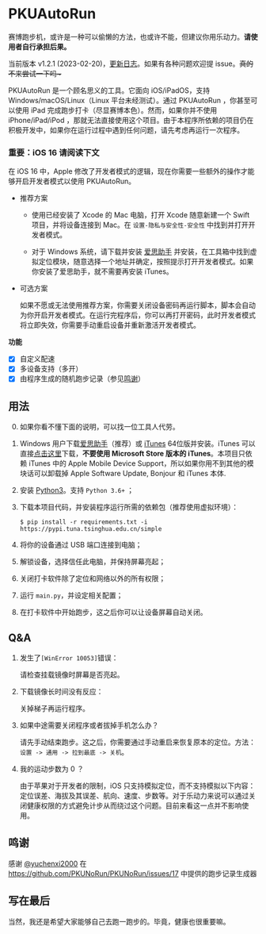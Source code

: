 # PKUAutoRun

赛博跑步机，或许是一种可以偷懒的方法，也或许不能，但建议你用乐动力。**请使用者自行承担后果。**

当前版本 v1.2.1 (2023-02-20)，[更新日志](https://github.com/yiguanxianyu/PKUAutoRun/blob/main/CHANGELOG.md)。如果有各种问题欢迎提 issue。~~真的不来尝试一下吗\~~~

PKUAutoRun 是一个顾名思义的工具。它面向 iOS/iPadOS，支持 Windows/macOS/Linux（Linux 平台未经测试）。通过 PKUAutoRun ，你甚至可以使用 iPad 完成跑步打卡（尽显赛博本色）。然而，如果你并不使用 iPhone/iPad/iPod ，那就无法直接使用这个项目。由于本程序所依赖的项目仍在积极开发中，如果你在运行过程中遇到任何问题，请先考虑再运行一次程序。

### 重要：iOS 16 请阅读下文

在 iOS 16 中，Apple 修改了开发者模式的逻辑，现在你需要一些额外的操作才能够开启开发者模式以使用 PKUAutoRun。

- 推荐方案
  
  - 使用已经安装了 Xcode 的 Mac 电脑，打开 Xcode 随意新建一个 Swift 项目，并将设备连接到 Mac。在 `设置-隐私与安全性-安全性` 中找到并打开开发者模式。

  - 对于 Windows 系统，请下载并安装 [爱思助手](https://www.i4.cn/) 并安装，在工具箱中找到虚拟定位模块，随意选择一个地址并确定，按照提示打开开发者模式。如果你安装了爱思助手，就不需要再安装 iTunes。

- 可选方案

  如果不愿或无法使用推荐方案，你需要关闭设备密码再运行脚本，脚本会自动为你开启开发者模式。在运行完程序后，你可以再打开密码，此时开发者模式将立即失效，你需要手动重启设备并重新激活开发者模式。

**功能**

- [X] 自定义配速
- [X] 多设备支持（多开）
- [X] 由程序生成的随机跑步记录（参见[鸣谢](https://github.com/yiguanxianyu/PKUAutoRun#鸣谢)）

## 用法

0. 如果你看不懂下面的说明，可以找一位工具人代劳。

1. Windows 用户下载[爱思助手](https://www.i4.cn/)（推荐）或 [iTunes](https://www.apple.com.cn/itunes/) 64位版并安装。iTunes 可以直接[点击这里](https://www.apple.com/itunes/download/win64)下载，**不要使用 Microsoft Store 版本的 iTunes**。本项目只依赖 iTunes 中的 Apple Mobile Device Support，所以如果你用不到其他的模块话可以卸载掉 Apple Software Update, Bonjour 和 iTunes 本体.

2. 安装 [Python3](https://www.python.org/)。支持 `Python 3.6+` ；

3. 下载本项目代码，并安装程序运行所需的依赖包（推荐使用虚拟环境）：
    
    ```
    $ pip install -r requirements.txt -i https://pypi.tuna.tsinghua.edu.cn/simple
    ```

4. 将你的设备通过 USB 端口连接到电脑；

5. 解锁设备，选择信任此电脑，并保持屏幕亮起；

5. 关闭打卡软件除了定位和网络以外的所有权限；

6. 运行 `main.py`，并设定相关配置；

7. 在打卡软件中开始跑步，这之后你可以让设备屏幕自动关闭。

## Q&A

1. 发生了`[WinError 10053]`错误： 

   请检查挂载镜像时屏幕是否亮起。

2. 下载镜像长时间没有反应：

   关掉梯子再运行程序。

3. 如果中途需要关闭程序或者拔掉手机怎么办？

   请先手动结束跑步。这之后，你需要通过手动重启来恢复原本的定位。方法：`设置 -> 通用 -> 拉到最底 -> 关机`。

4. 我的运动步数为 0 ？

   由于苹果对于开发者的限制，iOS 只支持模拟定位，而不支持模拟以下内容：定位误差、海拔及其误差、航向、速度、步数等。对于乐动力来说可以通过关闭健康权限的方式避免计步从而绕过这个问题。目前来看这一点并不影响使用。

## 鸣谢

感谢 [@yuchenxi2000](https://github.com/yuchenxi2000) 在 https://github.com/PKUNoRun/PKUNoRun/issues/17 中提供的跑步记录生成器

## 写在最后

当然，我还是希望大家能够自己去跑一跑步的。毕竟，健康也很重要嘛。
